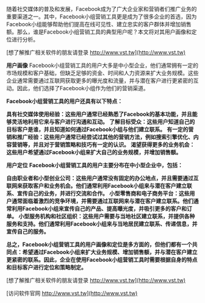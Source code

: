 随着社交媒体的普及和发展，Facebook成为了广大企业家和营销者们推广业务的重要渠道之一。其中，Facebook小组营销工具更是成为了很多企业的首选，因为Facebook小组能够帮助他们提高在线可见性、建立忠实的客户群体并增加销售额。那么，谁是Facebook小组营销工具的典型用户呢？本文将对其用户画像和定位进行分析。

[想了解推广相关软件的朋友请登录 http://www.vst.tw](http://www.vst.tw)

**用户画像**
Facebook小组营销工具的用户大多是中小型企业，他们通常拥有一定的市场规模和客户基础，但缺乏足够的资金、时间和人力资源来扩大业务规模。这些企业通常需要通过互联网获取更多的曝光度和流量，并与潜在客户进行更紧密的互动。因此，他们选择了Facebook小组作为他们的营销渠道。

**Facebook小组营销工具的用户还具有以下特点：**

**具有社交媒体使用经验：这些用户通常已经熟悉了Facebook的基本功能，并且能够灵活地利用它来与客户进行沟通和互动。**
**了解目标受众：这些用户知道自己的目标客户是谁，并且知道如何通过Facebook小组与他们建立联系。**
**有一定的营销和推广经验：这些用户通常已经尝试过其他的营销方法，例如搜索引擎优化、内容营销等，并且对于营销策略和技巧有一定的认识。**
**渴望获得更多的业务机会：这些用户希望通过Facebook小组来扩大自己的业务规模，并增加销售额。**

**用户定位**
**Facebook小组营销工具的用户主要分布在中小型企业中，包括：**

**自由职业者和小型创业公司：这些用户通常没有固定的办公地点，并且需要通过互联网来获取客户和业务机会。他们通常利用Facebook小组来与潜在客户建立联系、宣传自己的业务，并进行交流和合作。**
**小型零售商和电子商务平台：这些用户通常面临着激烈的竞争环境，并需要通过互联网来与潜在客户建立联系。他们通常利用Facebook小组来宣传自己的产品、提高曝光度，并吸引更多的客户和订单。**
**小型服务机构和社区组织：这些用户需要与当地社区建立联系，并提供各种服务和支持。他们通常利用Facebook小组来与当地居民建立联系、传递信息，并宣传自己的服务。**

**总之，Facebook小组营销工具的用户画像和定位是多方面的，但他们都有一个共同点：希望通过Facebook小组来扩大业务规模、增加销售额，并与潜在客户建立更紧密的联系。因此，企业在使用Facebook小组营销工具时需要根据自身的特点和目标客户进行定位和策略制定。**

[想了解推广相关软件的朋友请登录 http://www.vst.tw](http://www.vst.tw)


[访问软件官网 http://www.vst.tw](http://www.vst.tw)

